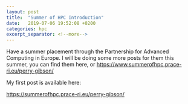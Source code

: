 ```yaml
---
layout: post
title:  "Summer of HPC Introduction"
date:   2019-07-06 19:52:08 +0200
categories: hpc
excerpt_separator: <!--more-->
---
```


Have a summer placement through the Partnership for Advanced Computing in Europe.  I will be doing some more posts for them this summer, you can find them here, or <https://www.summerofhpc.prace-ri.eu/perry-gibson/>

My first post is available here:

<https://summerofhpc.prace-ri.eu/perry-gibson/>

<!--more-->
